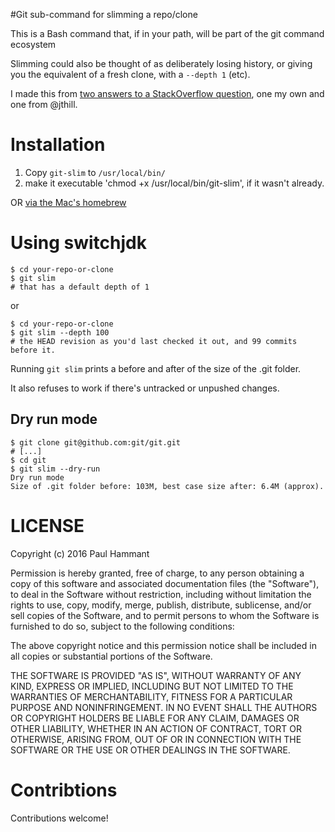 #Git sub-command for slimming a repo/clone

This is a Bash command that, if in your path, will be part of the git command ecosystem

Slimming could also be thought of as deliberately losing history, or giving you the equivalent of
a fresh clone, with a `--depth 1` (etc).

I made this from [two answers to a StackOverflow question](http://stackoverflow.com/questions/38171899/how-to-reduce-the-depth-of-an-existing-git-clone), one my own and one from @jthill.

# Installation

1. Copy `git-slim` to `/usr/local/bin/`
2. make it executable 'chmod +x /usr/local/bin/git-slim', if it wasn't already.

OR [via the Mac's homebrew](https://github.com/paul-hammant/homebrew-tap#git-slim---slims-down-a-local-git-clonerepo)

# Using switchjdk

```
$ cd your-repo-or-clone
$ git slim
# that has a default depth of 1
```

or

```
$ cd your-repo-or-clone
$ git slim --depth 100
# the HEAD revision as you'd last checked it out, and 99 commits before it.
```

Running `git slim` prints a before and after of the size of the .git folder.

It also refuses to work if there's untracked or unpushed changes.

## Dry run mode

```
$ git clone git@github.com:git/git.git
# [...]
$ cd git
$ git slim --dry-run
Dry run mode
Size of .git folder before: 103M, best case size after: 6.4M (approx).
```

# LICENSE

Copyright (c) 2016 Paul Hammant

Permission is hereby granted, free of charge, to any person obtaining a copy of this software and associated documentation files (the "Software"), to deal in the Software without restriction, including without limitation the rights to use, copy, modify, merge, publish, distribute, sublicense, and/or sell copies of the Software, and to permit persons to whom the Software is furnished to do so, subject to the following conditions:

The above copyright notice and this permission notice shall be included in all copies or substantial portions of the Software.

THE SOFTWARE IS PROVIDED "AS IS", WITHOUT WARRANTY OF ANY KIND, EXPRESS OR IMPLIED, INCLUDING BUT NOT LIMITED TO THE WARRANTIES OF MERCHANTABILITY, FITNESS FOR A PARTICULAR PURPOSE AND NONINFRINGEMENT. IN NO EVENT SHALL THE AUTHORS OR COPYRIGHT HOLDERS BE LIABLE FOR ANY CLAIM, DAMAGES OR OTHER LIABILITY, WHETHER IN AN ACTION OF CONTRACT, TORT OR OTHERWISE, ARISING FROM, OUT OF OR IN CONNECTION WITH THE SOFTWARE OR THE USE OR OTHER DEALINGS IN THE SOFTWARE.

# Contribtions

Contributions welcome!
